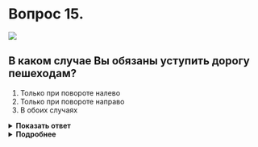 # Вопрос 15.

![](https://s.drom.ru/i24227/pdd/tickets/2016/1542608801.jpg)

## В каком случае Вы обязаны уступить дорогу пешеходам?

1. Только при повороте налево
2. Только при повороте направо
3. В обоих случаях

<details>
<summary><b>Показать ответ</b></summary>
Правильный ответ: 3
</details>
<details>
<summary><b>Подробнее</b></summary>
При проезде любых перекрёстков с поворотом налево или направо водитель обязан уступить дорогу пешеходам, переходящим проезжую часть дороги, на которую он поворачивает.
(Пункт 13.1 ПДД)
</details>